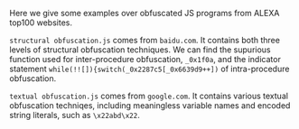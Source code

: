 Here we give some examples over obfuscated JS programs from ALEXA top100 websites.

`structural obfuscation.js` comes from `baidu.com`. It contains both three levels of structural obfuscation techniques. We can find the supurious function used for inter-procedure obfuscation, `_0x1f0a`, and the indicator statement `while(!![]){switch(_0x2287c5[_0x6639d9++])` of intra-procedure obfuscation.

`textual obfuscation.js` comes from `google.com`. It contains various textual obfuscation techniqes, including meaningless variable names and encoded string literals, such as `\x22abd\x22`.